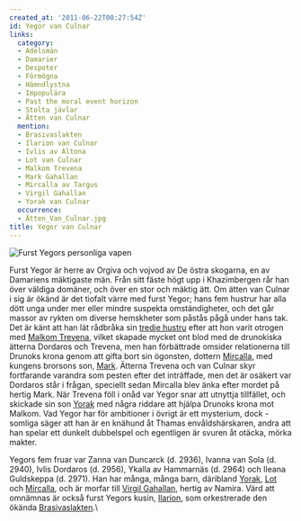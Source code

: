 ```yaml
---
created_at: '2011-06-22T00:27:54Z'
id: Yegor van Culnar
links:
  category:
  - Adelsmän
  - Damarier
  - Despoter
  - Förmögna
  - Hämndlystna
  - Impopulära
  - Past the moral event horizon
  - Stolta jävlar
  - Ätten van Culnar
  mention:
  - Brasivaslakten
  - Ilarion van Culnar
  - Ivlis av Altona
  - Lot van Culnar
  - Malkom Trevena
  - Mark Gahallan
  - Mircalla av Targus
  - Virgil Gahallan
  - Yorak van Culnar
  occurrence:
  - Ätten_Van_Culnar.jpg
title: Yegor van Culnar
---
```


![Furst Yegors personliga vapen]

Furst Yegor är herre av Orgiva och vojvod av De östra skogarna, en av Damariens mäktigaste män. Från
sitt fäste högt upp i Khazimbergen rår han över väldiga domäner, och över en stor och mäktig ätt. Om
ätten van Culnar i sig är ökänd är det tiofalt värre med furst Yegor; hans fem hustrur har alla dött
unga under mer eller mindre suspekta omständigheter, och det går massor av rykten om diverse
hemskheter som påstås pågå under hans tak. Det är känt att han lät rådbråka sin [tredje hustru]
efter att hon varit otrogen med [Malkom Trevena], vilket skapade mycket ont blod med de drunokiska
ätterna Dordaros och Trevena, men han förbättrade omsider relationerna till Drunoks krona genom att
gifta bort sin ögonsten, dottern [Mircalla], med kungens brorsons son, [Mark]. Ätterna Trevena och
van Culnar skyr fortfarande varandra som pesten efter det inträffade, men det är osäkert var
Dordaros står i frågan, speciellt sedan Mircalla blev änka efter mordet på hertig Mark. När Trevena
föll i onåd var Yegor snar att utnyttja tillfället, och skickade sin son [Yorak] med några riddare
att hjälpa Drunoks krona mot Malkom. Vad Yegor har för ambitioner i övrigt är ett mysterium, dock -
somliga säger att han är en knähund åt Thamas envåldshärskaren, andra att han spelar ett dunkelt
dubbelspel och egentligen är svuren åt otäcka, mörka makter.

Yegors fem fruar var Zanna van Duncarck (d. 2936), Ivanna van Sola (d. 2940), Ivlis Dordaros (d.
2956), Ykalla av Hammarnäs (d. 2964) och Ileana Guldskeppa (d. 2971). Han har många, många barn,
däribland [Yorak], [Lot] och [Mircalla], och är morfar till [Virgil Gahallan], hertig av Namira.
Värd att omnämnas är också furst Yegors kusin, [Ilarion], som orkestrerade den ökända
[Brasivaslakten].\

  [Furst Yegors personliga vapen]: Ätten_Van_Culnar.jpg "Furst Yegors personliga vapen"
  [tredje hustru]: Ivlis_av_Altona
  [Malkom Trevena]: Malkom_Trevena
  [Mircalla]: Mircalla_av_Targus
  [Mark]: Mark_Gahallan
  [Yorak]: Yorak_van_Culnar
  [Lot]: Lot_van_Culnar
  [Virgil Gahallan]: Virgil_Gahallan
  [Ilarion]: Ilarion_van_Culnar
  [Brasivaslakten]: Brasivaslakten